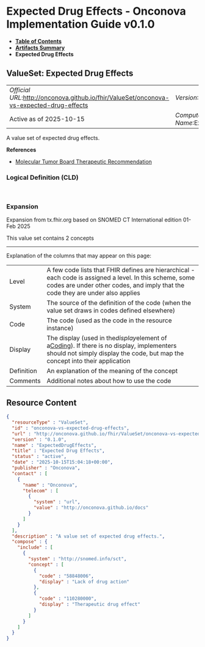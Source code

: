 # Expected Drug Effects - Onconova Implementation Guide v0.1.0

* [**Table of Contents**](toc.md)
* [**Artifacts Summary**](artifacts.md)
* **Expected Drug Effects**

## ValueSet: Expected Drug Effects 

| | |
| :--- | :--- |
| *Official URL*:http://onconova.github.io/fhir/ValueSet/onconova-vs-expected-drug-effects | *Version*:0.1.0 |
| Active as of 2025-10-15 | *Computable Name*:ExpectedDrugEffects |

 
A value set of expected drug effects. 

 **References** 

* [Molecular Tumor Board Therapeutic Recommendation](StructureDefinition-onconova-ext-molecular-tumor-board-therapeutic-recommendation.md)

### Logical Definition (CLD)

 

### Expansion

Expansion from tx.fhir.org based on SNOMED CT International edition 01-Feb 2025

This value set contains 2 concepts

-------

 Explanation of the columns that may appear on this page: 

| | |
| :--- | :--- |
| Level | A few code lists that FHIR defines are hierarchical - each code is assigned a level. In this scheme, some codes are under other codes, and imply that the code they are under also applies |
| System | The source of the definition of the code (when the value set draws in codes defined elsewhere) |
| Code | The code (used as the code in the resource instance) |
| Display | The display (used in the*display*element of a[Coding](http://hl7.org/fhir/R4/datatypes.html#Coding)). If there is no display, implementers should not simply display the code, but map the concept into their application |
| Definition | An explanation of the meaning of the concept |
| Comments | Additional notes about how to use the code |



## Resource Content

```json
{
  "resourceType" : "ValueSet",
  "id" : "onconova-vs-expected-drug-effects",
  "url" : "http://onconova.github.io/fhir/ValueSet/onconova-vs-expected-drug-effects",
  "version" : "0.1.0",
  "name" : "ExpectedDrugEffects",
  "title" : "Expected Drug Effects",
  "status" : "active",
  "date" : "2025-10-15T15:04:18+00:00",
  "publisher" : "Onconova",
  "contact" : [
    {
      "name" : "Onconova",
      "telecom" : [
        {
          "system" : "url",
          "value" : "http://onconova.github.io/docs"
        }
      ]
    }
  ],
  "description" : "A value set of expected drug effects.",
  "compose" : {
    "include" : [
      {
        "system" : "http://snomed.info/sct",
        "concept" : [
          {
            "code" : "58848006",
            "display" : "Lack of drug action"
          },
          {
            "code" : "110280000",
            "display" : "Therapeutic drug effect"
          }
        ]
      }
    ]
  }
}

```
